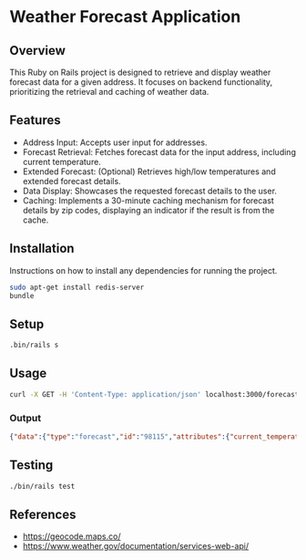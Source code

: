 # Weather Forecast Application
## Overview
This Ruby on Rails project is designed to retrieve and display weather forecast data for a given address.
It focuses on backend functionality, prioritizing the retrieval and caching of weather data.

## Features
* Address Input: Accepts user input for addresses.
* Forecast Retrieval: Fetches forecast data for the input address, including current temperature.
* Extended Forecast: (Optional) Retrieves high/low temperatures and extended forecast details.
* Data Display: Showcases the requested forecast details to the user.
* Caching: Implements a 30-minute caching mechanism for forecast details by zip codes, displaying an indicator if the result is from the cache.
## Installation
Instructions on how to install any dependencies for running the project.

```bash
sudo apt-get install redis-server
bundle
```

## Setup
```bash
.bin/rails s
```
## Usage

```bash
curl -X GET -H 'Content-Type: application/json' localhost:3000/forecasts/search?address=123+Fake+St+Seattle+Washington
```

### Output
```json
{"data":{"type":"forecast","id":"98115","attributes":{"current_temperature":52},"links":{"self":"http://localhost:3000/api/v1/forecasts/search.json?zip_code=98115"}}}
```
## Testing

```bash
./bin/rails test
```

## References

* https://geocode.maps.co/
* https://www.weather.gov/documentation/services-web-api/